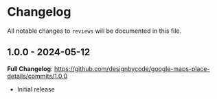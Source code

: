 # Changelog

All notable changes to `reviews` will be documented in this file.

## 1.0.0 - 2024-05-12

**Full Changelog**: https://github.com/designbycode/google-maps-place-details/commits/1.0.0

- Initial release
